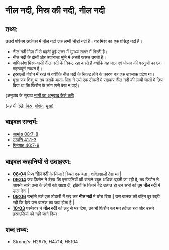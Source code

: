 # नील नदी, मिस्र की नदी, नील नदी #

## तथ्य: ##

उत्तरी पश्चिम अफ्रीका में नील नदी एक लम्बी चौड़ी नदी है। यह मिस्र का एक प्रसिद्ध नदी है।

* नील नदी मिस्र में से बहती हुई उत्तर में भूमध्य सागर में गिरती है।
* नील नदी के दोनों ओर उपजाऊ भूमि में अच्छी फसल उगती है।
* अधिकांश मिस्र-वासी नील नदी के निकट रहा करते हैं क्योंकि यह जल एवं भोजन की वस्तुओं का एक महत्वपूर्ण साधन है।
* इस्राएली गोशेन में रहते थे क्योंकि नील नदी के निकट होने के कारण वह एक उपजाऊ प्रदेश था।
* मूसा जब शिशु था तब उसके माता-पिता ने उसे एक टोकरी में रखकर नील नदी की लम्बी घासों में छिपा दिया था कि फिरौन के लोग उसे देख न पाएं।

(अनुवाद के सुझाव [नामों का अनुवाद कैसे करें](rc://en/ta/man/translate/translate-names))

(यह भी देखें: [मिस्र](../names/egypt.md), [गोशेन](../names/goshen.md), [मूसा](../names/moses.md))

## बाइबल सन्दर्भ: ##

* [आमोस 08:7-8](rc://en/tn/help/amo/08/07)
* [उत्पत्ति 41:1-3](rc://en/tn/help/gen/41/01)
* [यिर्मयाह 46:7-9](rc://en/tn/help/jer/46/07)

## बाइबल कहानियों से उदाहरण: ##

* __[08:04](rc://en/tn/help/obs/08/04)__ मिस्र __नील नदी__ के किनारे स्थित एक बड़ा , शक्तिशाली देश था |
* __[09:04](rc://en/tn/help/obs/09/04)__ जब फ़िरौन ने देखा कि इस्राएलियों की संताने बहुत अधिक बढ़ती जा रही है, तब फ़िरौन ने आपनी सारी प्रजा के लोगों को आज्ञा दी, इब्रियों के जितने बेटे उत्पन्न हो उन सभी को तुम __नील नदी__ में डाल देना |
* __[09:06](rc://en/tn/help/obs/09/06)__ उन्होने उसे एक टोकरी में रख कर __नील नदी__ मे छोड़ दिया | उस बालक की बहिन दूर खड़ी रही कि देखे उस बालक का क्या होता है | 
* __[10:03](rc://en/tn/help/obs/10/03)__ परमेश्वर ने __नील नदी__ को लहू से भर दिया, तब भी फ़िरौन का मन हठीला रहा और उसने इस्राएलियों को नहीं जाने दिया।

## शब्द तथ्य: ##

* Strong's: H2975, H4714, H5104
